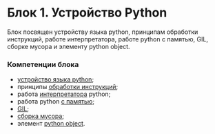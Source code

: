 # Блок 1. Устройство Python

Блок посвящен устройству языка python, принципам обработки инструкций, работе интерпретатора, работе python с памятью, GIL, сборке мусора и элементу python object.

### Компетенции блока

- [устройство языка python](./block1_1.md);
- принципы [обработки инструкций](./block1_2.md);
- работа [интерпретатора](./block1_3.md) python;
- работа python [с памятью](./block1_4.md);
- [GIL](./block1_5.md);
- [сборка мусора](./block1_6.md);
- элемент [python object](./block1_7.md).